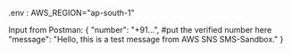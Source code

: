 .env :
AWS_REGION="ap-south-1"


Input from Postman:
{
  "number": "+91...", #put the verified number here
  "message": "Hello, this is a test message from AWS SNS SMS-Sandbox."
}
